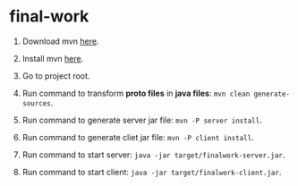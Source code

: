 # final-work

1) Download mvn [here](https://maven.apache.org/download.cgi).

2) Install mvn [here](https://maven.apache.org/install).

3) Go to project root.

4) Run command to transform **proto files** in **java files**: `mvn clean generate-sources`.

5) Run command to generate server jar file: `mvn -P server install`.

6) Run command to generate cliet jar file: `mvn -P client install`.

7) Run command to start server: `java -jar target/finalwork-server.jar`.

8) Run command to start client: `java -jar target/finalwork-client.jar`.
